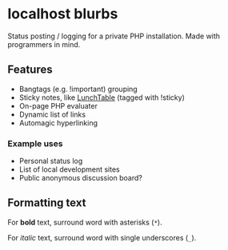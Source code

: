 localhost blurbs
================

Status posting / logging for a private PHP installation. Made with programmers in mind.

## Features

* Bangtags (e.g. !important) grouping
* Sticky notes, like [LunchTable](http://www.lunch-table.com/help/#5) (tagged with !sticky)
* On-page PHP evaluater
* Dynamic list of links
* Automagic hyperlinking

### Example uses

* Personal status log
* List of local development sites
* Public anonymous discussion board?

## Formatting text

For **bold** text, surround word with asterisks (`*`).

For _italic_ text, surround word with single underscores (`_`).
